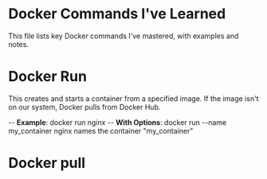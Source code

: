 # Docker Commands I've Learned

This file lists key Docker commands I've mastered, with examples and notes.

# Docker Run 

This creates and starts a container from a specified image. If the image isn't on our system, Docker pulls from Docker Hub.

-- **Example**: docker run nginx
-- **With Options**: docker run --name my_container nginx names the container "my_container"

# Docker pull